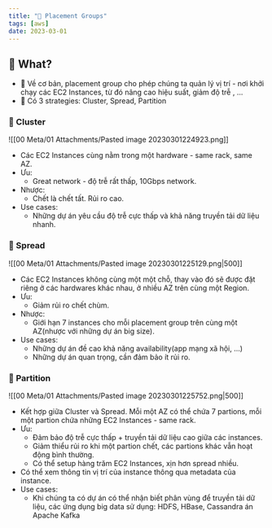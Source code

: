```yaml
---
title: "🌱 Placement Groups"
tags: [aws]
date: 2023-03-01
---
```


## 🌿 What?
- 🌱 Về cơ bản, placement group cho phép chúng ta quản lý vị trí - nơi khởi chạy các EC2 Instances, từ đó nâng cao hiệu suất, giảm độ trễ , ...
- 🌱 Có 3 strategies: Cluster, Spread, Partition

### 🌿 Cluster
![[00 Meta/01 Attachments/Pasted image 20230301224923.png]]
- Các EC2 Instances cùng nằm trong một hardware - same rack, same AZ.
- Ưu: 
	- Great network - độ trễ rất thấp, 10Gbps network.
- Nhược:
	- Chết là chết tất. Rủi ro cao.
- Use cases:
	- Những dự án yêu cầu độ trễ cực thấp và khả năng truyền tải dữ liệu nhanh.

### 🌿 Spread
![[00 Meta/01 Attachments/Pasted image 20230301225129.png|500]]
- Các EC2 Instances không cùng một một chỗ, thay vào đó sẽ được đặt riêng ở các hardwares khác nhau, ở nhiều AZ trên cùng một Region. 
- Ưu:
	- Giảm rủi ro chết chùm.
- Nhược:
	- Giới hạn 7 instances cho mỗi placement group trên cùng một AZ(nhược với những dự án big size).
- Use cases:
	- Những dự án đề cao khả năng availability(app mạng xã hội, ...)
	- Những dự án quan trọng, cần đảm bảo ít rủi ro.

### 🌿 Partition
![[00 Meta/01 Attachments/Pasted image 20230301225752.png|500]]
- Kết hợp giữa Cluster và Spread. Mỗi một AZ có thể chứa 7 partions, mỗi một partion chứa những EC2 Instances - same rack.
- Ưu:
	- Đảm bảo độ trễ cực thấp + truyền tải dữ liệu cao giữa các instances.
	- Giảm thiểu rủi ro khi một partion chết, các partions khác vẫn hoạt động bình thường.
	- Có thể setup hàng trăm EC2 Instances, xịn hơn spread nhiều.
- Có thể xem thông tin vị trí của instance thông qua metadata của instance.
- Use cases: 
	- Khi chúng ta có dự án có thể nhận biết phân vùng để truyền tải dữ liệu, các ứng dụng big data sử dụng: HDFS, HBase, Cassandra án Apache Kafka